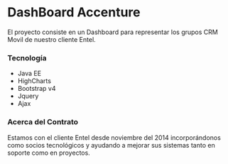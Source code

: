 # DashBoard Accenture #

El proyecto consiste en un Dashboard para representar los grupos CRM Movil de nuestro cliente Entel.

### Tecnología ###

* Java EE
* HighCharts
* Bootstrap v4
* Jquery
* Ajax

### Acerca del Contrato ###
Estamos con el cliente Entel desde noviembre del 2014 incorporándonos como socios tecnológicos y ayudando a mejorar
sus sistemas tanto en soporte como en proyectos.